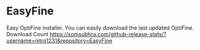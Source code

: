 # EasyFine
Easy OptiFine installer. You can easily download the last updated OptiFine.
Download Count https://somsubhra.com/github-release-stats/?username=nitro1231&repository=EasyFine

